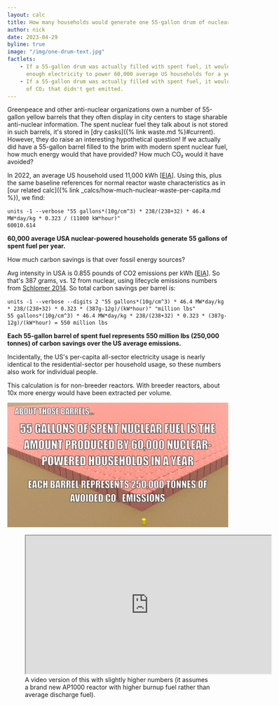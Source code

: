 ```yaml
---
layout: calc
title: How many households would generate one 55-gallon drum of nuclear waste?
author: nick
date: 2023-04-29
byline: true
image: "/img/one-drum-text.jpg"
factlets: 
    - If a 55-gallon drum was actually filled with spent fuel, it would have generated
      enough electricity to power 60,000 average US households for a year.
    - If a 55-gallon drum was actually filled with spent fuel, it would represent 55 million lbs
      of CO₂ that didn't get emitted.
---
```

<div class="row">
<div class="col-lg-8" markdown="1">

Greenpeace and other anti-nuclear organizations own a number of 55-gallon yellow
barrels that they often display in city centers to stage sharable anti-nuclear
information. The spent nuclear fuel they talk about is not stored in such
barrels, it's stored in [dry casks]({% link waste.md %}#current).
However, they do raise an interesting hypothetical question! If we actually did
have a 55-gallon barrel filled to the brim with modern spent nuclear fuel, how
much energy would that have provided? How much CO₂ would it have avoided?

In 2022, an average US household used 11,000 kWh
[[EIA](https://www.eia.gov/energyexplained/use-of-energy/electricity-use-in-homes.php)].
Using this, plus the same baseline references for normal reactor waste
characteristics as in [our related calc]({% link
_calcs/how-much-nuclear-waste-per-capita.md %}), we find:

    units -1 --verbose "55 gallons*(10g/cm^3) * 238/(238+32) * 46.4 MW*day/kg * 0.323 / (11000 kW*hour)"
    60010.614

**60,000 average USA nuclear-powered households generate 55 gallons of spent fuel per year.**

How much carbon savings is that over fossil energy sources?

Avg intensity in USA is 0.855 pounds of CO2 emissions per kWh [[EIA](https://www.eia.gov/tools/faqs/faq.php?id=74&t=11)].
So that's 387 grams, vs. 12 from nuclear, using lifecycle emissions numbers from [Schlomer
2014](https://www.ipcc.ch/site/assets/uploads/2018/02/ipcc_wg3_ar5_annex-iii.pdf).
So total carbon savings per barrel is:

    units -1 --verbose --digits 2 "55 gallons*(10g/cm^3) * 46.4 MW*day/kg * 238/(238+32) * 0.323 * (387g-12g)/(kW*hour)" "million lbs"
    55 gallons*(10g/cm^3) * 46.4 MW*day/kg * 238/(238+32) * 0.323 * (387g-12g)/(kW*hour) = 550 million lbs

**Each 55-gallon barrel of spent fuel represents 550 million lbs (250,000 tonnes) of carbon savings over the US average emissions.**

Incidentally, the US's per-capita all-sector electricity usage is nearly
identical to the residential-sector per household usage, so these
numbers also work for individual people.

This calculation is for non-breeder reactors. With breeder reactors, about 10x
more energy would have been extracted per volume.

</div>

<div class="col-lg-4" markdown="1">

<a href="/img/one-drum-text.jpg">
<img class="img-fluid rounded" src="/img/one-drum-text.jpg" 
{% imagesize /img/one-drum-text.jpg:props %}  
alt="A barrel in front of 60,000 houses"/></a>


<figure>
<iframe class="img-fluid" width="560" height="315" src="https://www.youtube.com/embed/u-VaS14Ls8U"
title="Barrel of waste video" allow="accelerometer; autoplay;
clipboard-write; encrypted-media; gyroscope; picture-in-picture; web-share"
allowfullscreen></iframe>
<figcaption markdown="1" class="figure-caption">A video version of this with slightly higher numbers (it assumes a brand new AP1000 reactor with higher burnup fuel rather than average discharge fuel).
</figcaption>
</figure>

</div>
</div>